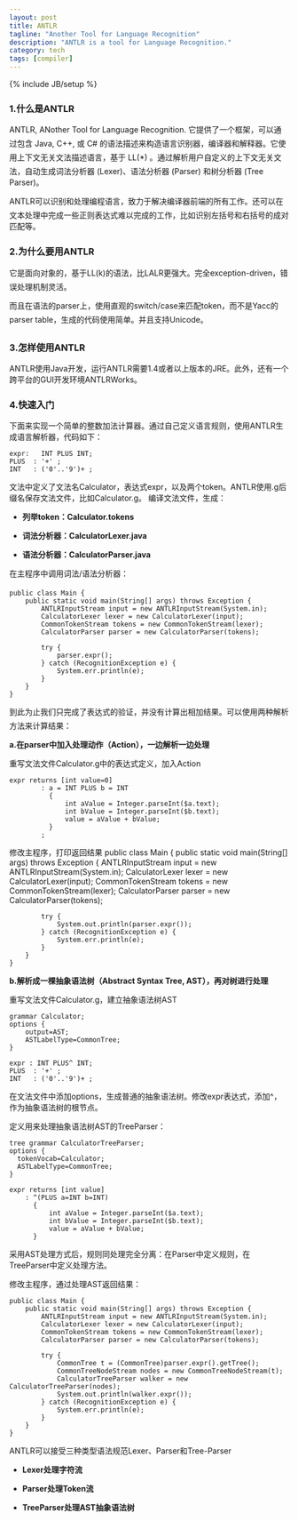 ```yaml
---
layout: post
title: ANTLR
tagline: "Another Tool for Language Recognition"
description: "ANTLR is a tool for Language Recognition."
category: tech
tags: [compiler]
---
```

{% include JB/setup %}

### 1.什么是ANTLR
ANTLR, ANother Tool for Language Recognition. 它提供了一个框架，可以通过包含 Java, C++, 或 C# 的语法描述来构造语言识别器，编译器和解释器。它使用上下文无关文法描述语言，基于 LL(*) 。通过解析用户自定义的上下文无关文法，自动生成词法分析器 (Lexer)、语法分析器 (Parser) 和树分析器 (Tree Parser)。

ANTLR可以识别和处理编程语言，致力于解决编译器前端的所有工作。还可以在文本处理中完成一些正则表达式难以完成的工作，比如识别左括号和右括号的成对匹配等。

### 2.为什么要用ANTLR
它是面向对象的，基于LL(k)的语法，比LALR更强大。完全exception-driven，错误处理机制灵活。

而且在语法的parser上，使用直观的switch/case来匹配token，而不是Yacc的parser table，生成的代码使用简单。并且支持Unicode。

### 3.怎样使用ANTLR

ANTLR使用Java开发，运行ANTLR需要1.4或者以上版本的JRE。此外，还有一个跨平台的GUI开发环境ANTLRWorks。

### 4.快速入门

下面来实现一个简单的整数加法计算器。通过自己定义语言规则，使用ANTLR生成语言解析器，代码如下：

    expr:   INT PLUS INT;
    PLUS  : '+' ;
    INT   : ('0'..'9')+ ;

文法中定义了文法名Calculator，表达式expr，以及两个token。ANTLR使用.g后缀名保存文法文件，比如Calculator.g。
编译文法文件，生成：

- **列举token：Calculator.tokens**

- **词法分析器：CalculatorLexer.java**

- **语法分析器：CalculatorParser.java**

在主程序中调用词法/语法分析器：

    public class Main { 
        public static void main(String[] args) throws Exception { 
            ANTLRInputStream input = new ANTLRInputStream(System.in); 
            CalculatorLexer lexer = new CalculatorLexer(input); 
            CommonTokenStream tokens = new CommonTokenStream(lexer); 
            CalculatorParser parser = new CalculatorParser(tokens); 
    
            try { 
                parser.expr(); 
            } catch (RecognitionException e) { 
                System.err.println(e); 
            } 
        }
    }

到此为止我们只完成了表达式的验证，并没有计算出相加结果。可以使用两种解析方法来计算结果：

**a.在parser中加入处理动作（Action），一边解析一边处理**

重写文法文件Calculator.g中的表达式定义，加入Action

    expr returns [int value=0] 
            : a = INT PLUS b = INT 
              { 
                  int aValue = Integer.parseInt($a.text); 
                  int bValue = Integer.parseInt($b.text); 
                  value = aValue + bValue; 
              } 
            ;

修改主程序，打印返回结果
    public class Main { 
        public static void main(String[] args) throws Exception { 
            ANTLRInputStream input = new ANTLRInputStream(System.in); 
            CalculatorLexer lexer = new CalculatorLexer(input); 
            CommonTokenStream tokens = new CommonTokenStream(lexer); 
            CalculatorParser parser = new CalculatorParser(tokens); 
    
            try { 
                System.out.println(parser.expr());
            } catch (RecognitionException e) { 
                System.err.println(e); 
            } 
        }
    }

**b.解析成一棵抽象语法树（Abstract Syntax Tree, AST），再对树进行处理**

重写文法文件Calculator.g，建立抽象语法树AST

    grammar Calculator; 
    options { 
        output=AST; 
        ASTLabelType=CommonTree; 
    } 
    
    expr : INT PLUS^ INT; 
    PLUS  : '+' ; 
    INT   : ('0'..'9')+ ;

在文法文件中添加options，生成普通的抽象语法树。修改expr表达式，添加^，作为抽象语法树的根节点。

定义用来处理抽象语法树AST的TreeParser：

    tree grammar CalculatorTreeParser; 
    options { 
      tokenVocab=Calculator; 
      ASTLabelType=CommonTree; 
    } 

    expr returns [int value] 
        : ^(PLUS a=INT b=INT)  
          { 
              int aValue = Integer.parseInt($a.text); 
              int bValue = Integer.parseInt($b.text); 
              value = aValue + bValue; 
          }

采用AST处理方式后，规则同处理完全分离：在Parser中定义规则，在TreeParser中定义处理方法。

修改主程序，通过处理AST返回结果：

    public class Main { 
        public static void main(String[] args) throws Exception { 
            ANTLRInputStream input = new ANTLRInputStream(System.in); 
            CalculatorLexer lexer = new CalculatorLexer(input); 
            CommonTokenStream tokens = new CommonTokenStream(lexer); 
            CalculatorParser parser = new CalculatorParser(tokens); 
    
            try { 
                CommonTree t = (CommonTree)parser.expr().getTree(); 
                CommonTreeNodeStream nodes = new CommonTreeNodeStream(t); 
                CalculatorTreeParser walker = new CalculatorTreeParser(nodes); 
                System.out.println(walker.expr()); 
            } catch (RecognitionException e) { 
                System.err.println(e); 
            } 
        }
    }

ANTLR可以接受三种类型语法规范Lexer、Parser和Tree-Parser

- **Lexer处理字符流**

- **Parser处理Token流**

- **TreeParser处理AST抽象语法树**